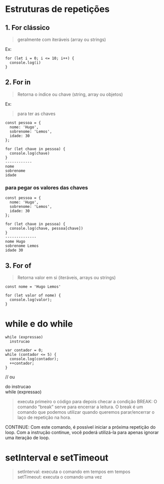 # Estruturas de repetições

## 1. For clássico 
> geralmente com iteráveis (array ou strings) <br>

Ex:
```
for (let i = 0; i <= 10; i++) {
  console.log(i)
}
```
## 2. For in 
> Retorna o índice ou chave (string, array ou objetos)

Ex:
>para ter as chaves
```
const pessoa = {
  nome: 'Hugo',
  sobrenome: 'Lemos',
  idade: 30
};

for (let chave in pessoa) {
  console.log(chave)
}
------------
nome
sobrenome
idade

```
### para pegar os valores das chaves
```
const pessoa = {
  nome: 'Hugo',
  sobrenome: 'Lemos',
  idade: 30
};

for (let chave in pessoa) {
  console.log(chave, pessoa[chave])
}
--------------
nome Hugo
sobrenome Lemos
idade 30
```

## 3. For of
> Retorna  valor em si (iteráveis, arrays ou strings)
```
const nome = 'Hugo Lemos'

for (let valor of nome) {
  console.log(valor);
}
```
# while e do while
```
while (expressao)
  instrucao

var contador = 0;
while (contador <= 5) {
  console.log(contador);
  ++contador;
}
```
// ou

do
  instrucao <br>
while (expressao)

>executa primeiro o código para depois checar a condição
BREAK:
O comando “break” serve para encerrar a leitura. O break é um comando que podemos utilizar quando queremos parar/encerrar o laço de repetição na hora.

CONTINUE:
Com este comando, é possível iniciar a próxima repetição do loop. 
Com a instrução continue, você poderá utilizá-la para apenas ignorar  uma iteração de loop.

# setInterval e setTimeout

>setInterval:  executa o comando em tempos em tempos <br>
>setTimeout: executa o comando uma vez 